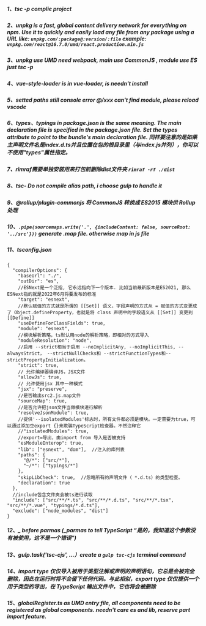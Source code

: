 ##### 1、tsc -p complie project
##### 2、unpkg is a fast, global content delivery network for everything on npm. Use it to quickly and easily load any file from any package using a URL like: `unpkg.com/:package@:version/:file` example: `unpkg.com/react@16.7.0/umd/react.production.min.js`
##### 3、unpkg use UMD need webpack, main use CommonJS , module use ES just tsc -p
##### 4、vue-style-loader is in vue-loader, is needn't install
##### 5、setted paths still console error @/xxx can't find module, please reload vscode
##### 6、types、typings in package.json is the same meaning. The main declaration file is specified in the package.json file. Set the types attribute to point to the bundle's main declaration file. 同样要注意的是如果主声明文件名是index.d.ts并且位置在包的根目录里（与index.js并列），你可以不使用"types"属性指定。
##### 7、rimraf需要单独安装用来打包前删除dist文件夹 `rimraf -rf ./dist`
##### 8、tsc- Do not compile alias path, i choose gulp to handle it
##### 9、@rollup/plugin-commonjs 将 CommonJS 转换成 ES2015 模块供 Rollup 处理
##### 10、`.pipe(sourcemaps.write('.', {includeContent: false, sourceRoot: '../src'}))` generate .map file. otherwise map in js file
##### 11、tsconfig.json
```
{
  "compilerOptions": {
    "baseUrl": "./",
    "outDir": "es",
    //ESNext是⼀个泛指, 它永远指向下⼀个版本. ⽐如当前最新版本是ES2021, 那么ESNext指的就是2022年6⽉将要发布的标准
    "target": "esnext",
    //默认赋值的方式就是所谓的 [[Set]] 语义，字段声明的方式从 = 赋值的方式变更成了 Object.defineProperty，也就是将 class 声明中的字段语义从 [[Set]] 变更到 [[Define]]
    "useDefineForClassFields": true,
    "module": "esnext",
    //模块解析策略，ts默认用node的解析策略，即相对的方式导入
    "moduleResolution": "node",
    //启用 --strict相当于启用 --noImplicitAny, --noImplicitThis, --alwaysStrict， --strictNullChecks和 --strictFunctionTypes和--strictPropertyInitialization。
    "strict": true,
    // 允许编译器编译JS，JSX文件
    "allowJs": true,
    // 允许使用jsx 其中一种模式
    "jsx": "preserve",
    //是否输出src2.js.map文件
    "sourceMap": true,
    //是否允许把json文件当做模块进行解析
    "resolveJsonModule": true,
    //提供'--isolatedModules'标志时，所有文件都必须是模块。一定需要为true，可以通过添加空export {}来欺骗TypeScript检查器。不然注释它
    //"isolatedModules": true,
    //export=导出，由import from 导入是否被支持
    "esModuleInterop": true,
    "lib": ["esnext", "dom"],  //注入的库列表
    "paths": {
      "@/*": ["src/*"],
      "~/*": ["typings/*"]
    },
    "skipLibCheck": true,  //忽略所有的声明文件（ *.d.ts）的类型检查。
    "declaration": true
  },
  //include包含文件夹会被ts进行读取
  "include": ["src/**/*.ts", "src/**/*.d.ts", "src/**/*.tsx", "src/**/*.vue", "typings/*.d.ts"],
  "exclude": ["node_modules", "dist"]
}
```
##### 12、_ before parmas (_parmas to tell TypeScript “是的，我知道这个参数没有被使用，这不是一个错误”)
##### 13、gulp.task('tsc-cjs', ...）create a `gulp tsc-cjs` terminal command
##### 14、import type 仅仅导入被用于类型注解或声明的声明语句，它总是会被完全删除，因此在运行时将不会留下任何代码。与此相似，export type 仅仅提供一个用于类型的导出，在 TypeScript 输出文件中，它也将会被删除
##### 15、globalRegister.ts as UMD entry file, all components need to be registered as global components. needn't care es and lib, reserve part import feature.